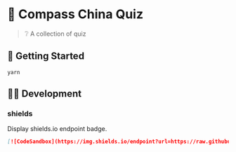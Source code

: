 # 🧭 Compass China Quiz

> ❔ A collection of quiz

## 🚀 Getting Started

```shell
yarn
```

## 🧑‍💻 Development

### shields

Display shields.io endpoint badge.

```md
[![CodeSandbox](https://img.shields.io/endpoint?url=https://raw.githubusercontent.com/CompassChina/quiz/main/csb.json)](https://githubbox.com/CompassChina/quiz/tree/main/_quiz_folder_)
```
